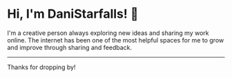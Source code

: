 # Hi, I'm DaniStarfalls! 💫
I'm a creative person always exploring new ideas and sharing my work online. The internet has been one of the most helpful spaces for me to grow and improve through sharing and feedback.

---

Thanks for dropping by!
